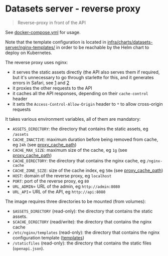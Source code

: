 # Datasets server - reverse proxy

> Reverse-proxy in front of the API

See [docker-compose.yml](../../docker-compose.yml) for usage.

Note that the template configuration is located in [infra/charts/datasets-server/nginx-templates/](../../infra/charts/datasets-server/nginx-templates/) in order to be reachable by the Helm chart to deploy on Kubernetes.

The reverse proxy uses nginx:

- it serves the static assets directly (the API also serves them if required, but it's unnecessary to go through starlette for this, and it generates errors in Safari, see [1](https://github.com/encode/starlette/issues/950) and [2](https://developer.apple.com/library/archive/documentation/AppleApplications/Reference/SafariWebContent/CreatingVideoforSafarioniPhone/CreatingVideoforSafarioniPhone.html#//apple_ref/doc/uid/TP40006514-SW6)
- it proxies the other requests to the API
- it caches all the API responses, depending on their `cache-control` header
- it sets the `Access-Control-Allow-Origin` header to `*` to allow cross-origin requests

It takes various environment variables, all of them are mandatory:

- `ASSETS_DIRECTORY`: the directory that contains the static assets, eg `/assets`
- `CACHE_INACTIVE`: maximum duration before being removed from cache, eg `24h` (see [proxy_cache_path](https://nginx.org/en/docs/http/ngx_http_proxy_module.html#proxy_cache_path))
- `CACHE_MAX_SIZE`: maximum size of the cache, eg `1g` (see [proxy_cache_path](https://nginx.org/en/docs/http/ngx_http_proxy_module.html#proxy_cache_path))
- `CACHE_DIRECTORY`: the directory that contains the nginx cache, eg `/nginx-cache`
- `CACHE_ZONE_SIZE`: size of the cache index, eg `50m` (see [proxy_cache_path](https://nginx.org/en/docs/http/ngx_http_proxy_module.html#proxy_cache_path))
- `HOST`: domain of the reverse proxy, eg `localhost`
- `PORT`: port of the reverse proxy, eg `80`
- `URL_ADMIN`= URL of the admin, eg `http://admin:8080`
- `URL_API`= URL of the API, eg `http://api:8080`

The image requires three directories to be mounted (from volumes):

- `$ASSETS_DIRECTORY` (read-only): the directory that contains the static assets.
- `$CACHE_DIRECTORY` (read/write): the directory that contains the nginx cache
- `/etc/nginx/templates` (read-only): the directory that contains the nginx configuration template ([templates](./templates/))
- `/staticfiles` (read-only): the directory that contains the static files (`openapi.json`).
